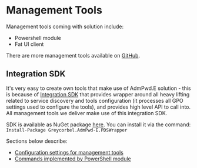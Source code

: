 ﻿# Management Tools
Management tools coming with solution include:
* Powershell module
* Fat UI client

There are more management tools available on [GitHub](https://github.com/GreyCorbel/admpwd-e/tree/master/Clients).

## Integration SDK
It's very easy to create own tools that make use of AdmPwd.E solution - this is because of [Integration SDK](../Version.md) that provides wrapper around all heavy lifting related to service discovery and tools configuration (it processes all GPO settings used to configure the tools), and provides high level API to call into. All management tools we deliver make use of this integration SDK.

SDK is available as NuGet package [here](https://www.nuget.org/packages/Greycorbel.AdmPwd-E.PDSWrapper/). You can install it via the command: `Install-Package Greycorbel.AdmPwd-E.PDSWrapper`

Sections below describe:
* [Configuration settings for management tools](./Management-Tools/Configuration.md)
* [Commands implemented by PowerShell module](./Management-Tools/PowerShell-Module.md)
